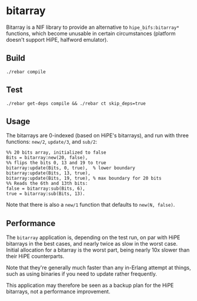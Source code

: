 bitarray
========

Bitarray is a NIF library to provide an alternative to `hipe_bifs:bitarray*` functions, which become unusable in certain circumstances (platform doesn't support HiPE, halfword emulator).

Build
-----
`./rebar compile`

Test
----
`./rebar get-deps compile && ./rebar ct skip_deps=true`

Usage
-----

The bitarrays are 0-indexed (based on HiPE's bitarrays), and run with three functions: `new/2`, `update/3`, and `sub/2`:

    %% 20 bits array, initialized to false
    Bits = bitarray:new(20, false),
    %% flips the bits 0, 13 and 19 to true
    bitarray:update(Bits, 0, true),  % lower boundary
    bitarray:update(Bits, 13, true),
    bitarray:update(Bits, 19, true), % max boundary for 20 bits
    %% Reads the 6th and 13th bits:
    false = bitarray:sub(Bits, 6),
    true = bitarray:sub(Bits, 13).

Note that there is also a `new/1` function that defaults to `new(N, false)`.

Performance
-----------

The `bitarray` application is, depending on the test run, on par with HiPE bitarrays in the best cases, and nearly twice as slow in the worst case. Initial allocation for a bitarray is the worst part, being nearly 10x slower than their HiPE counterparts.

Note that they're generally much faster than any in-Erlang attempt at things, such as using binaries if you need to update rather frequently.

This application may therefore be seen as a backup plan for the HiPE bitarrays, not a performance improvement.
